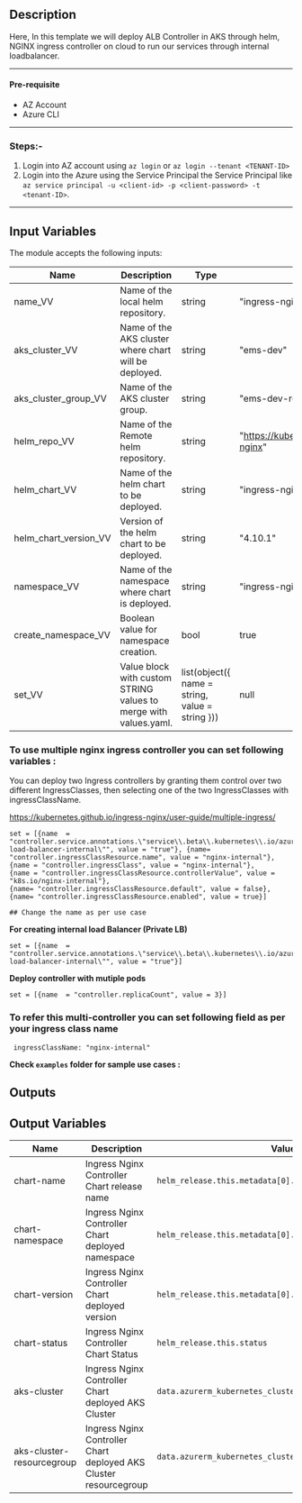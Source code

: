 ## Description

Here, In this template we will deploy ALB Controller in AKS through helm, NGINX ingress controller on cloud to run our services through internal loadbalancer.

---

#### Pre-requisite

* AZ Account
* Azure CLI


---

### Steps:-
1. Login into AZ account using `az login` or `az login --tenant <TENANT-ID>`
2. Login into the Azure using the Service Principal the Service Principal like `az service principal -u <client-id> -p <client-password> -t <tenant-ID>`.

---

## Input Variables
The module accepts the following inputs:

| Name                      | Description                                                      | Type          | Default                                      |
|---------------------------|------------------------------------------------------------------|---------------|----------------------------------------------|
| name_VV                   | Name of the local helm repository.                               | string        | "ingress-nginx"                              |
| aks_cluster_VV            | Name of the AKS cluster where chart will be deployed.            | string        | "ems-dev"                                    |
| aks_cluster_group_VV      | Name of the AKS cluster group.                                   | string        | "ems-dev-rg"                                 |
| helm_repo_VV              | Name of the Remote helm repository.                              | string        | "https://kubernetes.github.io/ingress-nginx" |
| helm_chart_VV             | Name of the helm chart to be deployed.                           | string        | "ingress-nginx"                              |
| helm_chart_version_VV     | Version of the helm chart to be deployed.                        | string        | "4.10.1"                                     |
| namespace_VV              | Name of the namespace where chart is deployed.                   | string        | "ingress-nginx"                              |
| create_namespace_VV       | Boolean value for namespace creation.                            | bool          | true                                         |
| set_VV                    | Value block with custom STRING values to merge with values.yaml. | list(object({ name = string, value = string })) | null                                         |
 


### To use multiple nginx ingress controller you can set following variables :

You can deploy two Ingress controllers by granting them control over two different IngressClasses, then selecting one of the two IngressClasses with ingressClassName.

https://kubernetes.github.io/ingress-nginx/user-guide/multiple-ingress/

```
set = [{name  = "controller.service.annotations.\"service\\.beta\\.kubernetes\\.io/azure-load-balancer-internal\"", value = "true"}, {name= "controller.ingressClassResource.name", value = "nginx-internal"}, 
{name = "controller.ingressClass", value = "nginx-internal"}, 
{name = "controller.ingressClassResource.controllerValue", value = "k8s.io/nginx-internal"}, 
{name= "controller.ingressClassResource.default", value = false}, 
{name= "controller.ingressClassResource.enabled", value = true}]

## Change the name as per use case
```

**For creating internal load Balancer (Private LB)**

```
set = [{name  = "controller.service.annotations.\"service\\.beta\\.kubernetes\\.io/azure-load-balancer-internal\"", value = "true"}]

```

**Deploy controller with mutiple pods**

```
set = [{name  = "controller.replicaCount", value = 3}]

```

### To refer this multi-controller you can set following field as per your ingress class name
```
 ingressClassName: "nginx-internal"
```

**Check `examples` folder for sample use cases :**


 
## Outputs

## Output Variables

| Name                      | Description                                                       | Value                                                     |
|---------------------------|-------------------------------------------------------------------|-----------------------------------------------------------|
| chart-name                | Ingress Nginx Controller Chart release name                       | `helm_release.this.metadata[0].name`                      |
| chart-namespace           | Ingress Nginx Controller Chart deployed namespace                 | `helm_release.this.metadata[0].namespace`                 |
| chart-version             | Ingress Nginx Controller Chart deployed version                   | `helm_release.this.metadata[0].version`                   |
| chart-status              | Ingress Nginx Controller Chart Status                             | `helm_release.this.status`                                |
| aks-cluster               | Ingress Nginx Controller Chart deployed AKS Cluster               | `data.azurerm_kubernetes_cluster.aks.name`                |
| aks-cluster-resourcegroup | Ingress Nginx Controller Chart deployed AKS Cluster resourcegroup | `data.azurerm_kubernetes_cluster.aks.resource_group_name` |







